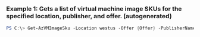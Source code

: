 
### Example 1: Gets a list of virtual machine image SKUs for the specified location, publisher, and offer. (autogenerated)
```powershell
PS C:\> Get-AzVMImageSku -Location westus -Offer {Offer} -PublisherName {PublisherName}

```


